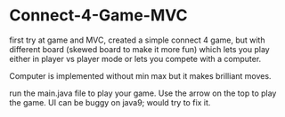 # Connect-4-Game-MVC
first try at game and MVC, created a simple connect 4 game, but with different board (skewed board to make it more fun) which lets you play either in player vs player mode or lets you compete with a computer.

Computer is implemented without min max but it makes brilliant moves.

run the main.java file to play your game.
Use the arrow on the top to play the game.
UI can be buggy on java9; would try to fix it.
